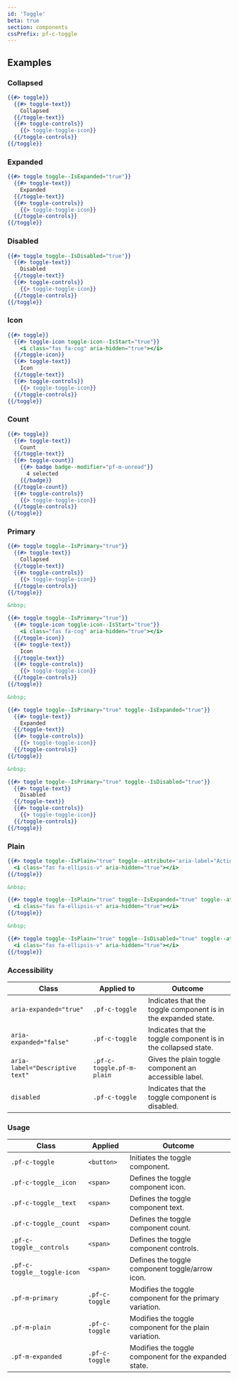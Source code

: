 ```yaml
---
id: 'Toggle'
beta: true
section: components
cssPrefix: pf-c-toggle
---
```


## Examples
### Collapsed
```hbs
{{#> toggle}}
  {{#> toggle-text}}
    Collapsed
  {{/toggle-text}}
  {{#> toggle-controls}}
    {{> toggle-toggle-icon}}
  {{/toggle-controls}}
{{/toggle}}
```

### Expanded
```hbs
{{#> toggle toggle--IsExpanded="true"}}
  {{#> toggle-text}}
    Expanded
  {{/toggle-text}}
  {{#> toggle-controls}}
    {{> toggle-toggle-icon}}
  {{/toggle-controls}}
{{/toggle}}
```

### Disabled
```hbs
{{#> toggle toggle--IsDisabled="true"}}
  {{#> toggle-text}}
    Disabled
  {{/toggle-text}}
  {{#> toggle-controls}}
    {{> toggle-toggle-icon}}
  {{/toggle-controls}}
{{/toggle}}
```

### Icon
```hbs
{{#> toggle}}
  {{#> toggle-icon toggle-icon--IsStart="true"}}
    <i class="fas fa-cog" aria-hidden="true"></i>
  {{/toggle-icon}}
  {{#> toggle-text}}
    Icon
  {{/toggle-text}}
  {{#> toggle-controls}}
    {{> toggle-toggle-icon}}
  {{/toggle-controls}}
{{/toggle}}
```

### Count
```hbs
{{#> toggle}}
  {{#> toggle-text}}
    Count
  {{/toggle-text}}
  {{#> toggle-count}}
    {{#> badge badge--modifier="pf-m-unread"}}
      4 selected
    {{/badge}}
  {{/toggle-count}}
  {{#> toggle-controls}}
    {{> toggle-toggle-icon}}
  {{/toggle-controls}}
{{/toggle}}
```

### Primary
```hbs
{{#> toggle toggle--IsPrimary="true"}}
  {{#> toggle-text}}
    Collapsed
  {{/toggle-text}}
  {{#> toggle-controls}}
    {{> toggle-toggle-icon}}
  {{/toggle-controls}}
{{/toggle}}

&nbsp;

{{#> toggle toggle--IsPrimary="true"}}
  {{#> toggle-icon toggle-icon--IsStart="true"}}
    <i class="fas fa-cog" aria-hidden="true"></i>
  {{/toggle-icon}}
  {{#> toggle-text}}
    Icon
  {{/toggle-text}}
  {{#> toggle-controls}}
    {{> toggle-toggle-icon}}
  {{/toggle-controls}}
{{/toggle}}

&nbsp;

{{#> toggle toggle--IsPrimary="true" toggle--IsExpanded="true"}}
  {{#> toggle-text}}
    Expanded
  {{/toggle-text}}
  {{#> toggle-controls}}
    {{> toggle-toggle-icon}}
  {{/toggle-controls}}
{{/toggle}}

&nbsp;

{{#> toggle toggle--IsPrimary="true" toggle--IsDisabled="true"}}
  {{#> toggle-text}}
    Disabled
  {{/toggle-text}}
  {{#> toggle-controls}}
    {{> toggle-toggle-icon}}
  {{/toggle-controls}}
{{/toggle}}
```

### Plain
```hbs
{{#> toggle toggle--IsPlain="true" toggle--attribute='aria-label="Actions"'}}
  <i class="fas fa-ellipsis-v" aria-hidden="true"></i>
{{/toggle}}

&nbsp;

{{#> toggle toggle--IsPlain="true" toggle--IsExpanded="true" toggle--attribute='aria-label="Actions"'}}
  <i class="fas fa-ellipsis-v" aria-hidden="true"></i>
{{/toggle}}

&nbsp;

{{#> toggle toggle--IsPlain="true" toggle--IsDisabled="true" toggle--attribute='aria-label="Actions"'}}
  <i class="fas fa-ellipsis-v" aria-hidden="true"></i>
{{/toggle}}
```

### Accessibility
| Class | Applied to | Outcome |
| -- | -- | -- |
| `aria-expanded="true"` | `.pf-c-toggle` | Indicates that the toggle component is in the expanded state. |
| `aria-expanded="false"` | `.pf-c-toggle` | Indicates that the toggle component is in the collapsed state. |
| `aria-label="Descriptive text"` | `.pf-c-toggle.pf-m-plain` | Gives the plain toggle component an accessible label. |
| `disabled` | `.pf-c-toggle` | Indicates that the toggle component is disabled. |

### Usage

| Class | Applied | Outcome |
| -- | -- | -- |
| `.pf-c-toggle` | `<button>` | Initiates the toggle component. |
| `.pf-c-toggle__icon` | `<span>` | Defines the toggle component icon. |
| `.pf-c-toggle__text` | `<span>` | Defines the toggle component text. |
| `.pf-c-toggle__count` | `<span>` | Defines the toggle component count. |
| `.pf-c-toggle__controls` | `<span>` | Defines the toggle component controls. |
| `.pf-c-toggle__toggle-icon` | `<span>` | Defines the toggle component toggle/arrow icon. |
| `.pf-m-primary` | `.pf-c-toggle` | Modifies the toggle component for the primary variation. |
| `.pf-m-plain` | `.pf-c-toggle` | Modifies the toggle component for the plain variation. |
| `.pf-m-expanded` | `.pf-c-toggle` | Modifies the toggle component for the expanded state. |
